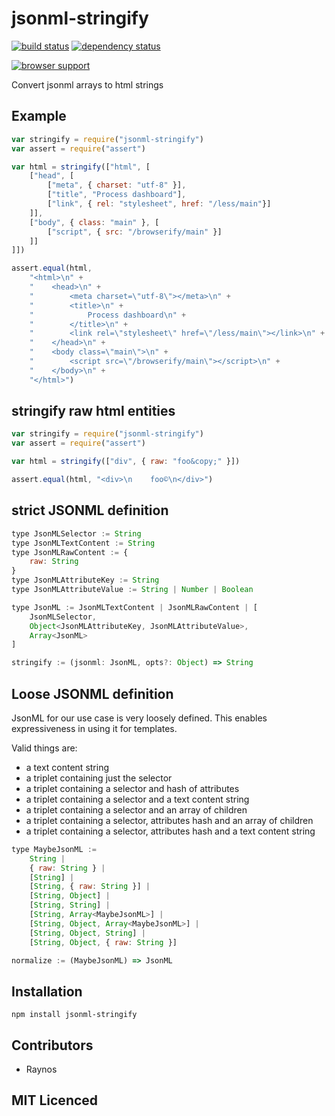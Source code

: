 # jsonml-stringify

[![build status][1]][2] [![dependency status][3]][4]

[![browser support][5]][6]

Convert jsonml arrays to html strings

## Example

```js
var stringify = require("jsonml-stringify")
var assert = require("assert")

var html = stringify(["html", [
    ["head", [
        ["meta", { charset: "utf-8" }],
        ["title", "Process dashboard"],
        ["link", { rel: "stylesheet", href: "/less/main"}]
    ]],
    ["body", { class: "main" }, [
        ["script", { src: "/browserify/main" }]
    ]]
]])

assert.equal(html,
    "<html>\n" +
    "    <head>\n" +
    "        <meta charset=\"utf-8\"></meta>\n" +
    "        <title>\n" +
    "            Process dashboard\n" +
    "        </title>\n" +
    "        <link rel=\"stylesheet\" href=\"/less/main\"></link>\n" +
    "    </head>\n" +
    "    <body class=\"main\">\n" +
    "        <script src=\"/browserify/main\"></script>\n" +
    "    </body>\n" +
    "</html>")
```

## stringify raw html entities

```js
var stringify = require("jsonml-stringify")
var assert = require("assert")

var html = stringify(["div", { raw: "foo&copy;" }])

assert.equal(html, "<div>\n    foo©\n</div>")
```

## strict JSONML definition

```js
type JsonMLSelector := String
type JsonMLTextContent := String
type JsonMLRawContent := {
    raw: String
}
type JsonMLAttributeKey := String
type JsonMLAttributeValue := String | Number | Boolean

type JsonML := JsonMLTextContent | JsonMLRawContent | [
    JsonMLSelector,
    Object<JsonMLAttributeKey, JsonMLAttributeValue>,
    Array<JsonML>
]

stringify := (jsonml: JsonML, opts?: Object) => String
```

## Loose JSONML definition

JsonML for our use case is very loosely defined. This
    enables expressiveness in using it for templates.

Valid things are:
 - a text content string
 - a triplet containing just the selector
 - a triplet containing a selector and hash of attributes
 - a triplet containing a selector and a text content string
 - a triplet containing a selector and an array of children
 - a triplet containing a selector, attributes hash
    and an array of children
 - a triplet containing a selector, attributes hash
    and a text content string

```js
type MaybeJsonML :=
    String |
    { raw: String } |
    [String] |
    [String, { raw: String }] |
    [String, Object] |
    [String, String] |
    [String, Array<MaybeJsonML>] |
    [String, Object, Array<MaybeJsonML>] |
    [String, Object, String] |
    [String, Object, { raw: String }]

normalize := (MaybeJsonML) => JsonML
```

## Installation

`npm install jsonml-stringify`

## Contributors

 - Raynos

## MIT Licenced

  [1]: https://secure.travis-ci.org/Raynos/jsonml-stringify.png
  [2]: https://travis-ci.org/Raynos/jsonml-stringify
  [3]: https://david-dm.org/Raynos/jsonml-stringify.png
  [4]: https://david-dm.org/Raynos/jsonml-stringify
  [5]: https://ci.testling.com/Raynos/jsonml-stringify.png
  [6]: https://ci.testling.com/Raynos/jsonml-stringify
